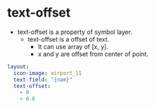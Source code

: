 # text-offset

- text-offset is a property of symbol layer.
  - text-offset is a offset of text.
    - It can use array of [x, y].
    - x and y are offset from center of point.

```yaml
layout:
  icon-image: airport_11
  text-field: "{nam}"
  text-offset:
    - 0
    - 0.6
```
